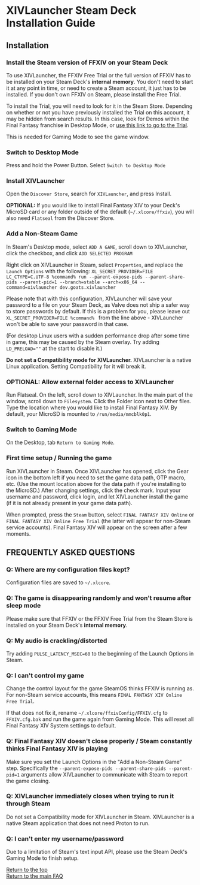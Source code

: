 # XIVLauncher Steam Deck Installation Guide

## Installation

### Install the Steam version of FFXIV on your Steam Deck

To use XIVLauncher, the FFXIV Free Trial or the full version of FFXIV has to be installed on your Steam Deck's **internal memory**. You don't need to start it at any point in time, or need to create a Steam account, it just has to be installed. If you don't own FFXIV on Steam, please install the Free Trial.

To install the Trial, you will need to look for it in the Steam Store.  Depending on whether or not you have previously installed the Trial on this account, it may be hidden from search results. In this case, look for Demos within the Final Fantasy franchise in Desktop Mode, or [use this link to go to the Trial](https://store.steampowered.com/app/312060/FINAL_FANTASY_XIV_Online_Free_Trial/).

This is needed for Gaming Mode to see the game window.

### Switch to Desktop Mode

Press and hold the Power Button. Select `Switch to Desktop Mode`

### Install XIVLauncher

Open the `Discover Store`, search for `XIVLauncher`, and press Install.

**OPTIONAL:** If you would like to install Final Fantasy XIV to your Deck's MicroSD card or any folder outside of the default (`~/.xlcore/ffxiv`), you will also need `Flatseal` from the Discover Store.

### Add a Non-Steam Game

In Steam's Desktop mode, select `ADD A GAME`, scroll down to XIVLauncher, click the checkbox, and click `ADD SELECTED PROGRAM`

Right click on XIVLauncher in Steam, select `Properties`, and replace the `Launch Options` with the following: `XL_SECRET_PROVIDER=FILE LC_CTYPE=C.UTF-8 %command% run --parent-expose-pids --parent-share-pids --parent-pid=1 --branch=stable --arch=x86_64 --command=xivlauncher dev.goats.xivlauncher`

Please note that with this configuration, XIVLauncher will save your password to a file on your Steam Deck, as Valve does not ship a safer way to store passwords by default. If this is a problem for you, please leave out `XL_SECRET_PROVIDER=FILE %command% ` from the line above - XIVLauncher won't be able to save your password in that case.

(For desktop Linux users with a sudden performance drop after some time in game, this may be caused by the Steam overlay. Try adding `LD_PRELOAD=""` at the start to disable it.)

**Do not set a Compatibility mode for XIVLauncher.** XIVLauncher is a native Linux application. Setting Compatibility for it will break it.

### OPTIONAL: Allow external folder access to XIVLauncher

Run Flatseal. On the left, scroll down to XIVLauncher. In the main part of the window, scroll down to `Filesystem`. Click the Folder icon next to Other files. Type the location where you would like to install Final Fantasy XIV. By default, your MicroSD is mounted to `/run/media/mmcblk0p1`.

### Switch to Gaming Mode

On the Desktop, tab `Return to Gaming Mode`.

### First time setup / Running the game

Run XIVLauncher in Steam. Once XIVLauncher has opened, click the Gear icon in the bottom left if you need to set the game data path, OTP macro, etc. (Use the mount location above for the data path if you're installing to the MicroSD.) After changing settings, click the check mark. Input your username and password, click login, and let XIVLauncher install the game (if it is not already present in your game data path).

When prompted, press the `Steam` button, select `FINAL FANTASY XIV Online` or `FINAL FANTASY XIV Online Free Trial` (the latter will appear for non-Steam service accounts). Final Fantasy XIV will appear on the screen after a few moments.

## FREQUENTLY ASKED QUESTIONS

### Q: Where are my configuration files kept?

Configuration files are saved to `~/.xlcore`.

### Q: The game is disappearing randomly and won't resume after sleep mode

Please make sure that FFXIV or the FFXIV Free Trial from the Steam Store is installed on your Steam Deck's **internal memory**.

### Q: My audio is crackling/distorted

Try adding `PULSE_LATENCY_MSEC=60` to the beginning of the Launch Options in Steam.

### Q: I can't control my game

Change the control layout for the game SteamOS thinks FFXIV is running as. For non-Steam service accounts, this means `FINAL FANTASY XIV Online Free Trial`.

If that does not fix it, rename `~/.xlcore/ffxivConfig/FFXIV.cfg` to `FFXIV.cfg.bak` and run the game again from Gaming Mode. This will reset all Final Fantasy XIV System settings to default.

### Q: Final Fantasy XIV doesn't close properly / Steam constantly thinks Final Fantasy XIV is playing

Make sure you set the Launch Options in the "Add a Non-Steam Game" step. Specifically the `--parent-expose-pids --parent-share-pids --parent-pid=1` arguments allow XIVLauncher to communicate with Steam to report the game closing.

### Q: XIVLauncher immediately closes when trying to run it through Steam

Do not set a Compatibility mode for XIVLauncher in Steam. XIVLauncher is a native Steam application that does not need Proton to run.

### Q: I can't enter my username/password

Due to a limitation of Steam's text input API, please use the Steam Deck's Gaming Mode to finish setup.

[Return to the top](#installation)\
<a href="{{ site.github.baseurl }}/">Return to the main FAQ</a>
